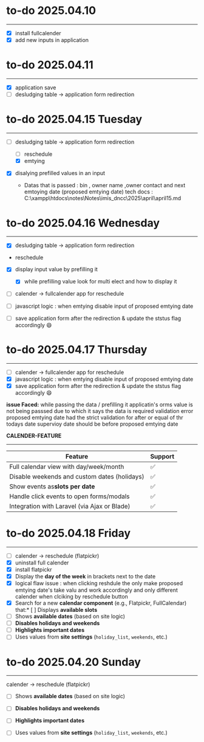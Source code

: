 # to-do 2025.04.10

---

* [X] install fullcalender
* [X] add new inputs in application

# to-do 2025.04.11

---

* [X] application save
* [ ] desludging table -> application form redirection

# to-do 2025.04.15 Tuesday

---

* [ ] desludging table -> application form redirection

  * [ ] reschedule
  * [X] emtying
* [X] disalying prefilled values in an input

  - Datas that is passed : bin , owner name ,owner contact and next emtoying date (proposed emtying date)
    tech docs : C:\xampp\htdocs\notes\Notes\imis_dncc\2025\april\april15.md

# to-do 2025.04.16 Wednesday

---

* [X] desludging table -> application form redirection

- reschedule

* [X] display input value by prefilling it

  - [X] while prefilling value look for multi elect and how to display it
* [ ] calender -> fullcalender app for reschedule
* [ ] javascript logic : when emtying disable input of proposed emtying date
* [ ] save application form after the redirection & update the ststus flag accordingly 😄

# to-do 2025.04.17 Thursday

---

* [ ] calender -> fullcalender app for reschedule
* [X] javascript logic : when emtying disable input of proposed emtying date
* [X] save application form after the redirection & update the ststus flag accordingly 😄

**issue Faced:**
while passing the data / prefilling it applicatin's orms value is not being passsed due to which it says the data is required validation error
proposed emtying date had the strict validation for after or equal of thr todays date
supervioy date should be before proposed emtying date

**CALENDER-FEATURE**

---

| Feature                                      | Support |
| -------------------------------------------- | ------- |
| Full calendar view with day/week/month       | ✅      |
| Disable weekends and custom dates (holidays) | ✅      |
| Show events as**slots per date**       | ✅      |
| Handle click events to open forms/modals     | ✅      |
| Integration with Laravel (via Ajax or Blade) | ✅      |

# to-do 2025.04.18 Friday

---

* [ ] calender -> reschedule (flatpickr)
* [X] uninstall full calender
* [X] install flatpickr
* [X] Display the **day of the week** in brackets next to the date
* [X] logical flaw issue : when clicking reshdule the only make proposed emtying date's take valu and work accordingly and only different calender when clciking by reschedule button
* [X] Search for a new **calendar component** (e.g., Flatpickr, FullCalendar) that:* [ ] Displays **available slots**
* [ ] Shows **available dates** (based on site logic)
* [ ] **Disables holidays and weekends**
* [ ] **Highlights important dates**
* [ ] Uses values from **site settings** (`holiday_list`, `weekends`, etc.)

# to-do 2025.04.20 Sunday

---

calender -> reschedule (flatpickr)


* [ ] Shows **available dates** (based on site logic)

* [ ] **Disables holidays and weekends**
* [ ] **Highlights important dates**
* [ ] Uses values from **site settings** (`holiday_list`, `weekends`, etc.)
